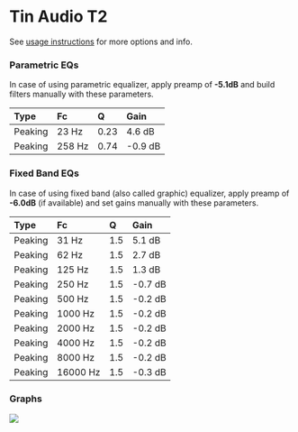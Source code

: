 # Tin Audio T2
See [usage instructions](https://github.com/jaakkopasanen/AutoEq#usage) for more options and info.

### Parametric EQs
In case of using parametric equalizer, apply preamp of **-5.1dB** and build filters manually
with these parameters. 


| Type    | Fc     |    Q | Gain    |
|:--------|:-------|:-----|:--------|
| Peaking | 23 Hz  | 0.23 | 4.6 dB  |
| Peaking | 258 Hz | 0.74 | -0.9 dB |

### Fixed Band EQs
In case of using fixed band (also called graphic) equalizer, apply preamp of **-6.0dB**
(if available) and set gains manually with these parameters.

| Type    | Fc       |   Q | Gain    |
|:--------|:---------|:----|:--------|
| Peaking | 31 Hz    | 1.5 | 5.1 dB  |
| Peaking | 62 Hz    | 1.5 | 2.7 dB  |
| Peaking | 125 Hz   | 1.5 | 1.3 dB  |
| Peaking | 250 Hz   | 1.5 | -0.7 dB |
| Peaking | 500 Hz   | 1.5 | -0.2 dB |
| Peaking | 1000 Hz  | 1.5 | -0.2 dB |
| Peaking | 2000 Hz  | 1.5 | -0.2 dB |
| Peaking | 4000 Hz  | 1.5 | -0.2 dB |
| Peaking | 8000 Hz  | 1.5 | -0.2 dB |
| Peaking | 16000 Hz | 1.5 | -0.3 dB |

### Graphs
![](https://raw.githubusercontent.com/jaakkopasanen/AutoEq/master/results/banbeucmas/Tin%20Audio%20T2%20(+1%20Bass)/Tin%20Audio%20T2.png)
